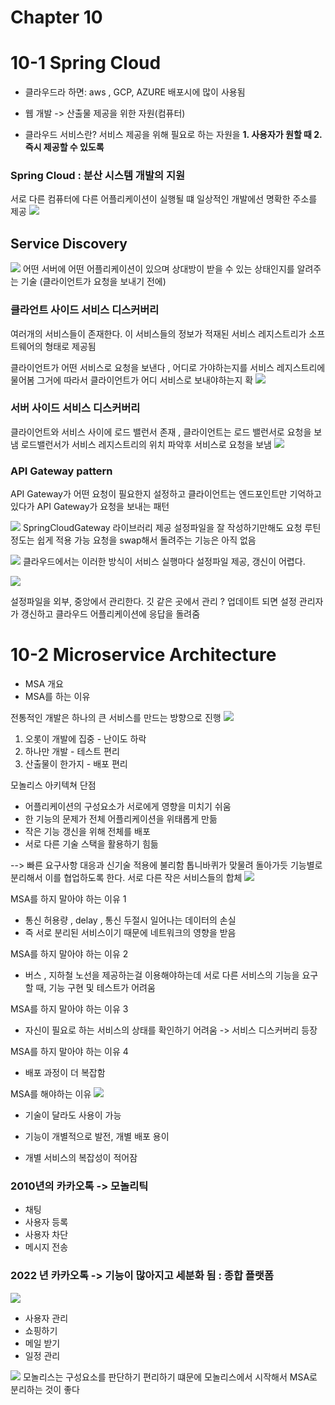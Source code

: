 # Chapter 10
# 10-1 Spring Cloud 

- 클라우드라 하면: aws , GCP, AZURE 배포시에 많이 사용됨 


- 웹 개발 -> 산출물 제공을 위한 자원(컴퓨터)


- 클라우드 서비스란? 서비스 제공을 위해 필요로 하는 자원을 
**1. 사용자가 원할 때  2. 즉시 제공할 수 있도록**
  
### Spring Cloud : 분산 시스템 개발의 지원 
서로 다른 컴퓨터에 다른 어플리케이션이 실행될 떄 
일상적인 개발에선 명확한 주소를 제공
![](https://imagedelivery.net/v7-TZByhOiJbNM9RaUdzSA/a3ef08e2-76e7-4d2c-92b0-0f57162a3800/public)

## Service Discovery
![](https://imagedelivery.net/v7-TZByhOiJbNM9RaUdzSA/8ea52c92-7929-48e7-9fea-1163e08c9400/public)
어떤 서버에 어떤 어플리케이션이 있으며 상대방이 받을 수 있는 상태인지를 알려주는 기술 (클라이언트가 요청을 보내기 전에)

### 클라언트 사이드 서비스 디스커버리
여러개의 서비스들이 존재한다. 이 서비스들의 정보가 적재된 서비스 레지스트리가 소프트웨어의 형태로 제공됨

클라이언트가 어떤 서비스로 요청을 보낸다 , 어디로 가야하는지를 서비스 레지스트리에 물어봄 그거에 따라서 클라이언트가 어디 서비스로 보내야하는지 확
![](https://imagedelivery.net/v7-TZByhOiJbNM9RaUdzSA/06cd63b1-4439-425c-0a22-12c81fa58700/public)

### 서버 사이드 서비스 디스커버리
클라이언트와 서비스 사이에 로드 밸런서 존재 , 클라이언트는 로드 밸런서로 요청을 보냄 로드밸런서가 서비스 레지스트리의 위치 파악후 서비스로 요청을 보냄 
![](https://imagedelivery.net/v7-TZByhOiJbNM9RaUdzSA/210dc5d8-1f76-492d-170a-0e1c4c35f100/public)

### API Gateway pattern
API Gateway가 어떤 요청이 필요한지 설정하고 클라이언트는 엔드포인트만 기억하고 있다가 API Gateway가 요청을 보내는 패턴

![](https://imagedelivery.net/v7-TZByhOiJbNM9RaUdzSA/63be46b5-c464-497f-210b-a3fb091ac700/public)
SpringCloudGateway 라이브러리 제공
설정파일을 잘 작성하기만해도 요청 루틴정도는 쉽게 적용 가능
요청을 swap해서 돌려주는 기능은 아직 없음

![](https://imagedelivery.net/v7-TZByhOiJbNM9RaUdzSA/f44519dc-54e1-4c6c-e2bc-cc4fdf4d5d00/public)
클라우드에서는 이러한 방식이 서비스 실행마다 설정파일 제공, 갱신이 어렵다. 

![](https://imagedelivery.net/v7-TZByhOiJbNM9RaUdzSA/393f5357-ba93-48c2-82fc-ec5c2e952f00/public)

설정파일을 외부, 중앙에서 관리한다. 깃 같은 곳에서 관리 ?
업데이트 되면 설정 관리자가 갱신하고 클라우드 어플리케이션에 응답을 돌려줌 

# 10-2 Microservice Architecture
- MSA 개요
- MSA를 하는 이유

전통적인 개발은 하나의 큰 서비스를 만드는 방향으로 진행 
![](https://imagedelivery.net/v7-TZByhOiJbNM9RaUdzSA/9f997c58-38ec-4cc1-bc93-9392f3ecd100/public)
1. 오롯이 개발에 집중 - 난이도 하락
2. 하나만 개발 - 테스트 편리
3. 산출물이 한가지 - 배포 편리

모놀리스 아키텍쳐 단점 
- 어플리케이션의 구성요소가 서로에게 영향을 미치기 쉬움
- 한 기능의 문제가 전체 어플리케이션을 위태롭게 만듦
- 작은 기능 갱신을 위해 전체를 배포
- 서로 다른 기술 스택을 활용하기 힘듦

--> 빠른 요구사항 대응과 신기술 적용에 불리함
톱니바퀴가 맞물려 돌아가듯 기능별로 분리해서 이를 협업하도록 한다. 
서로 다른 작은 서비스들의 합체 
![](https://imagedelivery.net/v7-TZByhOiJbNM9RaUdzSA/a5ccf403-2a38-4d97-de97-ab181bccdd00/public)

MSA를 하지 말아야 하는 이유 1
- 통신 허용량 , delay , 통신 두절시 일어나는 데이터의 손실
 - 즉 서로 분리된 서비스이기 때문에 네트워크의 영향을 받음 

MSA를 하지 말아야 하는 이유 2
  - 버스 , 지하철 노선을 제공하는걸 이용해야하는데 서로 다른 서비스의 기능을 요구할 때, 기능 구현 및 테스트가 어려움

MSA를 하지 말아야 하는 이유 3
- 자신이 필요로 하는 서비스의 상태를 확인하기 어려움 
  -> 서비스 디스커버리 등장

MSA를 하지 말아야 하는 이유 4
- 배포 과정이 더 복잡함 

MSA를 해야하는 이유 
![](https://imagedelivery.net/v7-TZByhOiJbNM9RaUdzSA/3b70a54c-3969-4dd4-35d5-afa2454c5600/public)
- 기술이 달라도 사용이 가능 

- 기능이 개별적으로 발전, 개별 배포 용이 

- 개별 서비스의 복잡성이 적어잠 

### 2010년의 카카오톡 -> 모놀리틱 
- 채팅
- 사용자 등록
- 사용자 차단
- 메시지 전송 

### 2022 년 카카오톡 -> 기능이 많아지고 세분화 됨 : 종합 플랫폼 

![](https://imagedelivery.net/v7-TZByhOiJbNM9RaUdzSA/07401a03-4687-41f7-ed6c-8d40b82b7400/public)
- 사용자 관리
- 쇼핑하기
- 메일 받기
- 일정 관리 

![](https://imagedelivery.net/v7-TZByhOiJbNM9RaUdzSA/3359c49a-bc7e-4449-db63-aa692be46700/public)
모놀리스는 구성요소를 판단하기 편리하기 떄문에 모놀리스에서 시작해서 MSA로 분리하는 것이 좋다 
